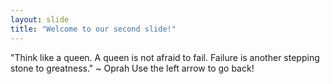 ```yaml
---
layout: slide
title: "Welcome to our second slide!"
---
```

"Think like a queen. A queen is not afraid to fail. Failure is another stepping stone to greatness." ~ Oprah
Use the left arrow to go back!
